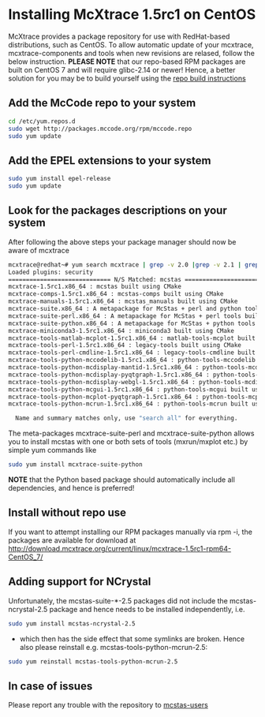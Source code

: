 # Installing McXtrace 1.5rc1 on CentOS 

McXtrace provides a package repository for use with RedHat-based distributions, such as CentOS. To allow automatic update of your mcxtrace, mcxtrace-components and tools when new revisions are relased, follow the below instruction. **PLEASE NOTE** that our repo-based RPM packages are built on CentOS 7 and will require glibc-2.14 or newer! Hence, a better solution for you may be to build yourself using the [repo build instructions](https://github.com/McStasMcXtrace/McCode/wiki/Building-McStas-McXtrace)


## Add the McCode repo to your system
```bash
cd /etc/yum.repos.d
sudo wget http://packages.mccode.org/rpm/mccode.repo
sudo yum update
```


## Add the EPEL extensions to your system
```bash
sudo yum install epel-release
sudo yum update
```

## Look for the packages descriptions on your system
After following the above steps your package manager should now be aware of mcxtrace

```bash
mcxtrace@redhat~# yum search mcxtrace | grep -v 2.0 |grep -v 2.1 | grep -v 2.2 | grep -v 2.3 | grep -v 2.4
Loaded plugins: security
============================= N/S Matched: mcstas ==============================
mcxtrace-1.5rc1.x86_64 : mcstas built using CMake
mcxtrace-comps-1.5rc1.x86_64 : mcstas-comps built using CMake
mcxtrace-manuals-1.5rc1.x86_64 : mcstas_manuals built using CMake
mcxtrace-suite.x86_64 : A metapackage for McStas + perl and python tools built using CMake
mcxtrace-suite-perl.x86_64 : A metapackage for McStas + perl tools built using CMake
mcxtrace-suite-python.x86_64 : A metapackage for McStas + python tools built using CMake
mcxtrace-miniconda3-1.5rc1.x86_64 : miniconda3 built using CMake
mcxtrace-tools-matlab-mcplot-1.5rc1.x86_64 : matlab-tools-mcplot built using CMake
mcxtrace-tools-perl-1.5rc1.x86_64 : legacy-tools built using CMake
mcxtrace-tools-perl-cmdline-1.5rc1.x86_64 : legacy-tools-cmdline built using CMake
mcxtrace-tools-python-mccodelib-1.5rc1.x86_64 : python-tools-mccodelib built using CMake
mcxtrace-tools-python-mcdisplay-mantid-1.5rc1.x86_64 : python-tools-mcdisplay-mantid built using CMake
mcxtrace-tools-python-mcdisplay-pyqtgraph-1.5rc1.x86_64 : python-tools-mcdisplay-pyqtgraph built using CMake
mcxtrace-tools-python-mcdisplay-webgl-1.5rc1.x86_64 : python-tools-mcdisplay-webgl
mcxtrace-tools-python-mcgui-1.5rc1.x86_64 : python-tools-mcgui built using CMake
mcxtrace-tools-python-mcplot-pyqtgraph-1.5rc1.x86_64 : python-tools-mcplot-pyqtgraph built using CMake
mcxtrace-tools-python-mcrun-1.5rc1.x86_64 : python-tools-mcrun built using CMake

  Name and summary matches only, use "search all" for everything.
```
The meta-packages mcxtrace-suite-perl and mcxtrace-suite-python allows you to install mcstas with one or both sets of tools (mxrun/mxplot etc.) by simple yum commands like

```bash
sudo yum install mcxtrace-suite-python
```

**NOTE** that the Python based package should automatically include
all dependencies, and hence is preferred!

## Install without repo use
If you want to attempt installing our RPM packages manually via rpm -i, the packages are available for download at http://download.mcxtrace.org/current/linux/mcxtrace-1.5rc1-rpm64-CentOS_7/

## Adding support for NCrystal
Unfortunately, the mcstas-suite-\*-2.5 packages did not include the mcstas-ncrystal-2.5 package and hence needs to be installed independently, i.e.
```bash
sudo yum install mcstas-ncrystal-2.5
```
- which then has the side effect that some symlinks are broken. Hence also please reinstall e.g. mcstas-tools-python-mcrun-2.5:
```bash
sudo yum reinstall mcstas-tools-python-mcrun-2.5
```


## In case of issues
Please report any trouble with the repository to [mcstas-users](mailto:mcstas-users@mcstas.org)

